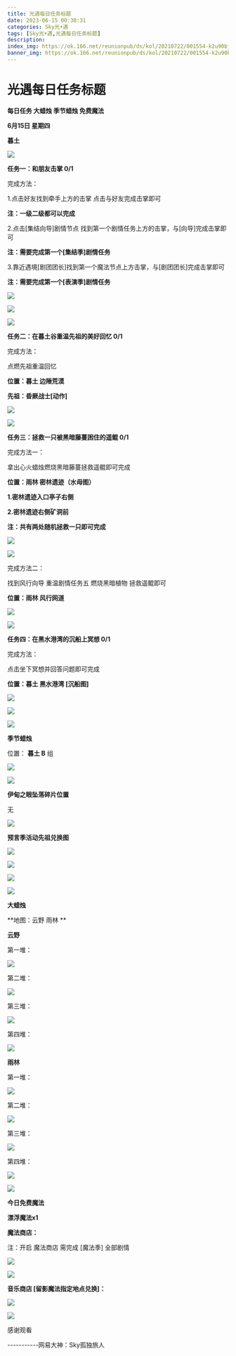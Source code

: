 ```yaml
---
title: 光遇每日任务标题
date: 2023-06-15 00:30:31
categories: Sky光•遇
tags: [Sky光•遇,光遇每日任务标题]
description: 
index_img: https://ok.166.net/reunionpub/ds/kol/20210722/001554-k2u90bj7ay.png?imageView&thumbnail=600x0&type=jpg
banner_img: https://ok.166.net/reunionpub/ds/kol/20210722/001554-k2u90bj7ay.png?imageView&thumbnail=600x0&type=jpg
---
```

# 光遇每日任务标题
**每日任务 大蜡烛 季节蜡烛 免费魔法**

 **6月15日 星期四**

 **暮土**

![](https://img.166.net/reunionpub/ds/kol/20230615/001447-zsej8y0oti.jpg)

 **任务一：和朋友击掌 0/1**

完成方法：

1.点击好友找到牵手上方的击掌 点击与好友完成击掌即可

 **注：一级二级都可以完成**

2.点击[集结向导]剧情节点 找到第一个剧情任务上方的击掌，与[向导]完成击掌即可

 **注：需要完成第一个[集结季]剧情任务**

3.靠近遇境[剧团团长]找到第一个魔法节点上方击掌，与[剧团团长]完成击掌即可

 **注：需要完成第一个[表演季]剧情任务**

![](https://img.166.net/reunionpub/ds/kol/20230615/000141-9y2h03bs8f.jpeg)

![](https://img.166.net/reunionpub/ds/kol/20230615/000149-nf9m7b1l50.jpeg)

![](https://img.166.net/reunionpub/ds/kol/20230615/000158-l3spw9n8v5.jpeg)

 **任务二：在暮土谷重温先祖的美好回忆 0/1**

完成方法：

点燃先祖重温回忆

 **位置：暮土 边陲荒漠**

 **先祖：昏厥战士[动作]**

![](https://img.166.net/reunionpub/ds/kol/20230615/000215-tg3bps7aih.jpeg)

![](https://img.166.net/reunionpub/ds/kol/20230615/000221-i9df5atbmk.jpeg)

 **任务三：拯救一只被黑暗藤蔓困住的遥鲲 0/1**

完成方法一：

拿出心火蜡烛燃烧黑暗藤蔓拯救遥鲲即可完成

 **位置：雨林 密林遗迹（水母图）**

 **1.密林遗迹入口亭子右侧**

 **2.密林遗迹右侧矿洞前**

 **注：共有两处随机拯救一只即可完成**

![](https://img.166.net/reunionpub/ds/kol/20230615/000234-m4hir5ektv.jpeg)

![](https://img.166.net/reunionpub/ds/kol/20230615/000241-6b4roc5yk2.jpeg)

完成方法二：

找到风行向导 重温剧情任务五 燃烧黑暗植物 拯救遥鲲即可

 **位置：雨林 风行网道**

![](https://img.166.net/reunionpub/ds/kol/20230615/000248-2a0ki6chtu.jpeg)

![](https://img.166.net/reunionpub/ds/kol/20230615/000255-brqyew381f.jpeg)

 **任务四：在黑水港湾的沉船上冥想 0/1**

完成方法：

点击坐下冥想并回答问题即可完成

 **位置：暮土 黑水港湾 [沉船图]**

![](https://img.166.net/reunionpub/ds/kol/20230615/000313-pey48hbmro.jpg)

![](https://img.166.net/reunionpub/ds/kol/20230615/000318-5cdgpsq84s.jpg)

![](https://img.166.net/reunionpub/ds/kol/20230502/053253-tkp31d0r2j.png)

 **季节蜡烛**

位置： **暮土 B** 组

![](https://img.166.net/reunionpub/ds/kol/20230615/000638-ct6ezw3k7u.jpeg)

![](https://img.166.net/reunionpub/ds/kol/20230501/003537-boqnslm12s.png)

 **伊甸之眼坠落碎片位置**

无

![](https://img.166.net/reunionpub/ds/kol/20230501/003537-boqnslm12s.png)

 **预言季活动先祖兑换图**

![](https://img.166.net/reunionpub/ds/kol/20230610/094842-n3oplyifq5.jpg)

![](https://img.166.net/reunionpub/ds/kol/20230610/094856-ic3ykbfqvn.jpg)

![](https://img.166.net/reunionpub/ds/kol/20230610/094906-97nzhr8oi2.jpg)

![](https://img.166.net/reunionpub/ds/kol/20230501/003537-boqnslm12s.png)

 **大蜡烛**

 **地图：云野 雨林  **

 **云野**

第一堆：

![](https://img.166.net/reunionpub/ds/kol/20230615/001101-y2cqg4iuj1.jpeg)

第二堆：

![](https://img.166.net/reunionpub/ds/kol/20230615/001108-wzlm5c3sub.jpeg)

第三堆：

![](https://img.166.net/reunionpub/ds/kol/20230615/001113-5oek6fqg4y.jpeg)

第四堆：

![](https://img.166.net/reunionpub/ds/kol/20230615/001120-56y9zsgwsl.jpeg)

 **雨林**

第一堆：

![](https://img.166.net/reunionpub/ds/kol/20230612/000213-6wufv1jtd7.jpeg)

第二堆：

![](https://img.166.net/reunionpub/ds/kol/20230612/000233-rglyfwtshc.jpeg)

第三堆：

![](https://img.166.net/reunionpub/ds/kol/20230612/000240-7ghu10yd5k.jpeg)

第四堆：

![](https://img.166.net/reunionpub/ds/kol/20230612/000246-5othln9mi0.jpeg)

![](https://img.166.net/reunionpub/ds/kol/20221018/100256-wzutnocka0.png)

 **今日免费魔法**

 **漂浮魔法x1**

 **魔法商店：**

注：开启 魔法商店 需完成 [魔法季] 全部剧情

![](https://img.166.net/reunionpub/ds/kol/20221018/100559-oibznvdtus.png)

![](https://img.166.net/reunionpub/ds/kol/20230615/001217-l2m51schjn.jpeg)

 **音乐商店 [留影魔法指定地点兑换]：**

![](https://img.166.net/reunionpub/ds/kol/20230612/000050-ki6vo1pyta.jpeg)

![](https://img.166.net/reunionpub/ds/kol/20230502/235738-ls601349yq.png)

感谢观看

\-----------网易大神：Sky孤独旅人

